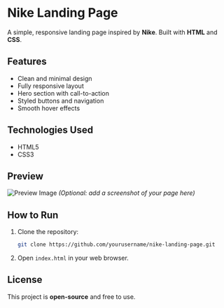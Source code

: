 
# Nike Landing Page

A simple, responsive landing page inspired by **Nike**. Built with **HTML** and **CSS**.

## Features

* Clean and minimal design
* Fully responsive layout
* Hero section with call-to-action
* Styled buttons and navigation
* Smooth hover effects

## Technologies Used

* HTML5
* CSS3

## Preview

![Preview Image](path-to-your-screenshot) *(Optional: add a screenshot of your page here)*

## How to Run

1. Clone the repository:

   ```bash
   git clone https://github.com/yourusername/nike-landing-page.git
   ```
2. Open `index.html` in your web browser.

## License

This project is **open-source** and free to use.


